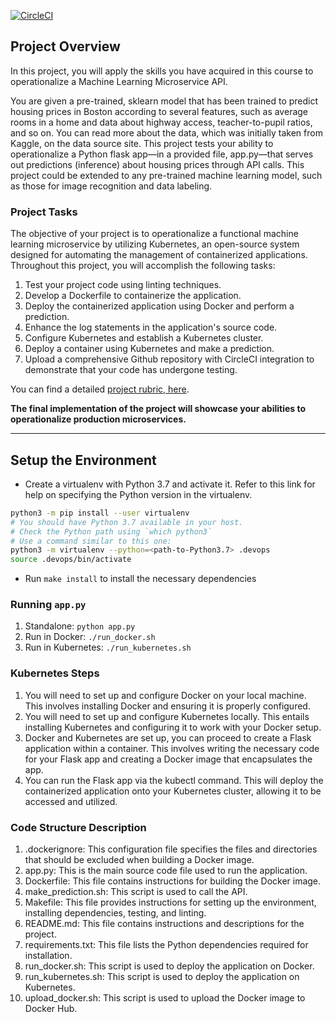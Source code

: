 [![CircleCI](https://dl.circleci.com/status-badge/img/gh/deonvx/DevOps_Microservices/tree/master.svg?style=svg)](https://dl.circleci.com/status-badge/redirect/gh/deonvx/DevOps_Microservices/tree/master)

## Project Overview

In this project, you will apply the skills you have acquired in this course to operationalize a Machine Learning Microservice API.

You are given a pre-trained, sklearn model that has been trained to predict housing prices in Boston according to several features, such as average rooms in a home and data about highway access, teacher-to-pupil ratios, and so on. You can read more about the data, which was initially taken from Kaggle, on the data source site. This project tests your ability to operationalize a Python flask app—in a provided file, app.py—that serves out predictions (inference) about housing prices through API calls. This project could be extended to any pre-trained machine learning model, such as those for image recognition and data labeling.

### Project Tasks

The objective of your project is to operationalize a functional machine learning microservice by utilizing Kubernetes, an open-source system designed for automating the management of containerized applications. Throughout this project, you will accomplish the following tasks:

1. Test your project code using linting techniques.
2. Develop a Dockerfile to containerize the application.
3. Deploy the containerized application using Docker and perform a prediction.
4. Enhance the log statements in the application's source code.
5. Configure Kubernetes and establish a Kubernetes cluster.
6. Deploy a container using Kubernetes and make a prediction.
7. Upload a comprehensive Github repository with CircleCI integration to demonstrate that your code has undergone testing.

You can find a detailed [project rubric, here](https://review.udacity.com/#!/rubrics/2576/view).

**The final implementation of the project will showcase your abilities to operationalize production microservices.**

---

## Setup the Environment

* Create a virtualenv with Python 3.7 and activate it. Refer to this link for help on specifying the Python version in the virtualenv. 
```bash
python3 -m pip install --user virtualenv
# You should have Python 3.7 available in your host. 
# Check the Python path using `which python3`
# Use a command similar to this one:
python3 -m virtualenv --python=<path-to-Python3.7> .devops
source .devops/bin/activate
```
* Run `make install` to install the necessary dependencies

### Running `app.py`

1. Standalone:  `python app.py`
2. Run in Docker:  `./run_docker.sh`
3. Run in Kubernetes:  `./run_kubernetes.sh`

### Kubernetes Steps

1. You will need to set up and configure Docker on your local machine. This involves installing Docker and ensuring it is properly configured.
2. You will need to set up and configure Kubernetes locally. This entails installing Kubernetes and configuring it to work with your Docker setup.
3. Docker and Kubernetes are set up, you can proceed to create a Flask application within a container. This involves writing the necessary code for your Flask app and creating a Docker image that encapsulates the app.
4. You can run the Flask app via the kubectl command. This will deploy the containerized application onto your Kubernetes cluster, allowing it to be accessed and utilized.

### Code Structure Description

1. .dockerignore: This configuration file specifies the files and directories that should be excluded when building a Docker image.
2. app.py: This is the main source code file used to run the application.
3. Dockerfile: This file contains instructions for building the Docker image.
4. make_prediction.sh: This script is used to call the API.
5. Makefile: This file provides instructions for setting up the environment, installing dependencies, testing, and linting.
6. README.md: This file contains instructions and descriptions for the project.
7. requirements.txt: This file lists the Python dependencies required for installation.
8. run_docker.sh: This script is used to deploy the application on Docker.
9. run_kubernetes.sh: This script is used to deploy the application on Kubernetes.
10. upload_docker.sh: This script is used to upload the Docker image to Docker Hub.
